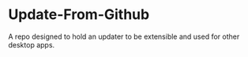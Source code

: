 # Update-From-Github
A repo designed to hold an updater to be extensible and used for other desktop apps.
